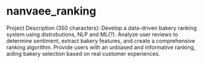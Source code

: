 # nanvaee_ranking
Project Description (350 characters): Develop a data-driven bakery ranking system using distrobutions,  NLP and ML(?). Analyze user reviews to determine sentiment, extract bakery features, and create a comprehensive ranking algorithm. Provide users with an unbiased and informative ranking, aiding bakery selection based on real customer experiences.
